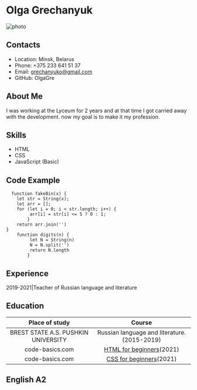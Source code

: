 # Olga Grechanyuk
![photo](https://cdnimg.rg.ru/img/content/157/19/21/RIAN_3266001.HR.ru_d_850.jpg)
## Contacts
* Location: Minsk, Belarus
* Phone: +375 233 641 51 37
* Email: grechanyuko@gmail.com
* GitHub: OlgaGre
## About Me
I was working at the Lyceum for 2 years and at that time I got carried away with the development. now my goal is to make it my profession.
## Skills
* HTML
* CSS
* JavaScript (Basic)
## Code Example
```
  function fakeBin(x) {
    let str = String(x);
    let arr = [];
    for (let i = 0; i < str.length; i++) {
         arr[i] = str[i] <= 5 ? 0 : 1;
        }   
    return arr.join('')
}
    function digits(n) {
         let N = String(n)
         N = N.split('')
         return N.length
        }
```
## Experience
2019-2021|Teacher of Russian language and literature
## Education
|         Place of study              |                               Course                                          |
|:-----------------------------------:|:-----------------------------------------------------------------------------:| 
| BREST STATE A.S. PUSHKIN UNIVERSITY | Russian language and literature.(2015-2019)                                   | 
| code-basics.com                     | [HTML for beginners](https://ru.code-basics.com/languages/html)(2021)         |
| code-basics.com                     | [CSS for beginners](https://ru.code-basics.com/languages/css)(2021)           | 

## English A2 
